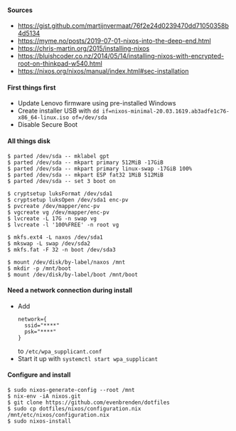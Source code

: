 #### Sources
- https://gist.github.com/martijnvermaat/76f2e24d0239470dd71050358b4d5134
- https://myme.no/posts/2019-07-01-nixos-into-the-deep-end.html
- https://chris-martin.org/2015/installing-nixos
- https://bluishcoder.co.nz/2014/05/14/installing-nixos-with-encrypted-root-on-thinkpad-w540.html
- https://nixos.org/nixos/manual/index.html#sec-installation

#### First things first
- Update Lenovo firmware using pre-installed Windows
- Create installer USB with `dd if=nixos-minimal-20.03.1619.ab3adfe1c76-x86_64-linux.iso of=/dev/sda`
- Disable Secure Boot

#### All things disk
    $ parted /dev/sda -- mklabel gpt
    $ parted /dev/sda -- mkpart primary 512MiB -17GiB
    $ parted /dev/sda -- mkpart primary linux-swap -17GiB 100%
    $ parted /dev/sda -- mkpart ESP fat32 1MiB 512MiB
    $ parted /dev/sda -- set 3 boot on
    
    $ cryptsetup luksFormat /dev/sda1
    $ cryptsetup luksOpen /dev/sda1 enc-pv
    $ pvcreate /dev/mapper/enc-pv
    $ vgcreate vg /dev/mapper/enc-pv
    $ lvcreate -L 17G -n swap vg
    $ lvcreate -l '100%FREE' -n root vg
    
    $ mkfs.ext4 -L naxos /dev/sda1
    $ mkswap -L swap /dev/sda2
    $ mkfs.fat -F 32 -n boot /dev/sda3
    
    $ mount /dev/disk/by-label/naxos /mnt
    $ mkdir -p /mnt/boot
    $ mount /dev/disk/by-label/boot /mnt/boot

#### Need a network connection during install
- Add
  ```
  network={
    ssid="****"
    psk="****"
  }
  ```
  to `/etc/wpa_supplicant.conf`
- Start it up with `systemctl start wpa_supplicant`

#### Configure and install
    $ sudo nixos-generate-config --root /mnt
    $ nix-env -iA nixos.git
    $ git clone https://github.com/evenbrenden/dotfiles
    $ sudo cp dotfiles/nixos/configuration.nix /mnt/etc/nixos/configuration.nix
    $ sudo nixos-install

